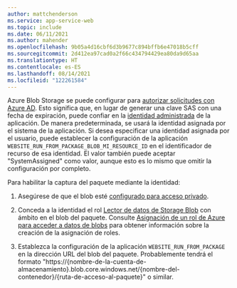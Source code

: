 ```yaml
---
author: mattchenderson
ms.service: app-service-web
ms.topic: include
ms.date: 06/11/2021
ms.author: mahender
ms.openlocfilehash: 9b05a4d16cbf6d3b9677c894bffb6e47018b5cff
ms.sourcegitcommit: 2d412ea97cad0a2f66c434794429ea80da9d65aa
ms.translationtype: HT
ms.contentlocale: es-ES
ms.lasthandoff: 08/14/2021
ms.locfileid: "122261584"
---
```

Azure Blob Storage se puede configurar para [autorizar solicitudes con Azure AD](../articles/storage/blobs/authorize-access-azure-active-directory.md?toc=%2fazure%2fstorage%2fblobs%2ftoc.json). Esto significa que, en lugar de generar una clave SAS con una fecha de expiración, puede confiar en la [identidad administrada](../articles/app-service/overview-managed-identity.md) de la aplicación. De manera predeterminada, se usará la identidad asignada por el sistema de la aplicación. Si desea especificar una identidad asignada por el usuario, puede establecer la configuración de la aplicación `WEBSITE_RUN_FROM_PACKAGE_BLOB_MI_RESOURCE_ID` en el identificador de recurso de esa identidad. El valor también puede aceptar "SystemAssigned" como valor, aunque esto es lo mismo que omitir la configuración por completo.

Para habilitar la captura del paquete mediante la identidad:

1. Asegúrese de que el blob esté [configurado para acceso privado](../articles/storage/blobs/anonymous-read-access-configure.md#set-the-public-access-level-for-a-container).

1. Conceda a la identidad el rol [Lector de datos de Storage Blob](../articles/role-based-access-control/built-in-roles.md#storage-blob-data-reader) con ámbito en el blob del paquete. Consulte [Asignación de un rol de Azure para acceder a datos de blobs](../articles/storage/blobs/assign-azure-role-data-access.md) para obtener información sobre la creación de la asignación de roles.

1. Establezca la configuración de la aplicación `WEBSITE_RUN_FROM_PACKAGE` en la dirección URL del blob del paquete. Probablemente tendrá el formato "https://{nombre-de-la-cuenta-de-almacenamiento}.blob.core.windows.net/{nombre-del-contenedor}/{ruta-de-acceso-al-paquete}" o similar.